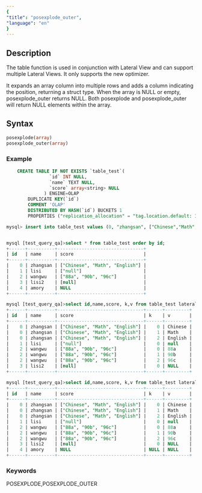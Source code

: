 ```yaml
---
{
"title": "posexplode_outer",
"language": "en"
}
---
```


<!--
Licensed to the Apache Software Foundation (ASF) under one
or more contributor license agreements.  See the NOTICE file
distributed with this work for additional information
regarding copyright ownership.  The ASF licenses this file
to you under the Apache License, Version 2.0 (the
"License"); you may not use this file except in compliance
with the License.  You may obtain a copy of the License at

  http://www.apache.org/licenses/LICENSE-2.0

Unless required by applicable law or agreed to in writing,
software distributed under the License is distributed on an
"AS IS" BASIS, WITHOUT WARRANTIES OR CONDITIONS OF ANY
KIND, either express or implied.  See the License for the
specific language governing permissions and limitations
under the License.
-->

## Description

The table function is used in conjunction with Lateral View and can support multiple Lateral Views. It only supports the new optimizer.

It expands an array column into multiple rows and adds a column indicating the position, returning a struct type. When the array is NULL or empty, posexplode_outer returns NULL. Both posexplode and posexplode_outer will return NULL elements within the array.

## Syntax
```sql
posexplode(array)
posexplode_outer(array)
```

### Example

```sql
    CREATE TABLE IF NOT EXISTS `table_test`(
                `id` INT NULL,
                `name` TEXT NULL,
                `score` array<string> NULL
              ) ENGINE=OLAP
        DUPLICATE KEY(`id`)
        COMMENT 'OLAP'
        DISTRIBUTED BY HASH(`id`) BUCKETS 1
        PROPERTIES ("replication_allocation" = "tag.location.default: 1");

mysql> insert into table_test values (0, "zhangsan", ["Chinese","Math","English"]),(1, "lisi", ["null"]),(2, "wangwu", ["88a","90b","96c"]),(3, "lisi2", [null]),(4, "amory", NULL);


mysql [test_query_qa]>select * from table_test order by id;
+------+----------+--------------------------------+
| id   | name     | score                          |
+------+----------+--------------------------------+
|    0 | zhangsan | ["Chinese", "Math", "English"] |
|    1 | lisi     | ["null"]                       |
|    2 | wangwu   | ["88a", "90b", "96c"]          |
|    3 | lisi2    | [null]                         |
|    4 | amory    | NULL                           |
+------+----------+--------------------------------+

mysql [test_query_qa]>select id,name,score, k,v from table_test lateral view posexplode(score) tmp as k,v order by id;
+------+----------+--------------------------------+------+---------+
| id   | name     | score                          | k    | v       |
+------+----------+--------------------------------+------+---------+
|    0 | zhangsan | ["Chinese", "Math", "English"] |    0 | Chinese |
|    0 | zhangsan | ["Chinese", "Math", "English"] |    1 | Math    |
|    0 | zhangsan | ["Chinese", "Math", "English"] |    2 | English |
|    1 | lisi     | ["null"]                       |    0 | null    |
|    2 | wangwu   | ["88a", "90b", "96c"]          |    0 | 88a     |
|    2 | wangwu   | ["88a", "90b", "96c"]          |    1 | 90b     |
|    2 | wangwu   | ["88a", "90b", "96c"]          |    2 | 96c     |
|    3 | lisi2    | [null]                         |    0 | NULL    |
+------+----------+--------------------------------+------+---------+

mysql [test_query_qa]>select id,name,score, k,v from table_test lateral view posexplode_outer(score) tmp as k,v order by id;
+------+----------+--------------------------------+------+---------+
| id   | name     | score                          | k    | v       |
+------+----------+--------------------------------+------+---------+
|    0 | zhangsan | ["Chinese", "Math", "English"] |    0 | Chinese |
|    0 | zhangsan | ["Chinese", "Math", "English"] |    1 | Math    |
|    0 | zhangsan | ["Chinese", "Math", "English"] |    2 | English |
|    1 | lisi     | ["null"]                       |    0 | null    |
|    2 | wangwu   | ["88a", "90b", "96c"]          |    0 | 88a     |
|    2 | wangwu   | ["88a", "90b", "96c"]          |    1 | 90b     |
|    2 | wangwu   | ["88a", "90b", "96c"]          |    2 | 96c     |
|    3 | lisi2    | [null]                         |    0 | NULL    |
|    4 | amory    | NULL                           | NULL | NULL    |
+------+----------+--------------------------------+------+---------+
```

### Keywords
POSEXPLODE,POSEXPLODE_OUTER

